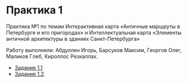 # Практика 1

Практика №1 по темам Интерактивная карта «Античные маршруты в Петербурге и его пригородах» и Интеллектуальная карта «Элементы античной архитектуры в зданиях Санкт-Петербурга»
 
Работу выполняли: Абдуллин Игорь, Барсуков Максим, Георгов Олег, Маликов Глеб, Кироллос Резкаллах.
 
- [Задание 1.1](https://www.google.com/maps/d/viewer?mid=1Cf1yBgvT-3F7kUs52KqsaK6q-CoNipI&ll=59.83053767045971%2C30.333011499999987&z=10)
- [Задание 1.2](https://github.com/maxbarsukov/itmo/blob/master/%D0%B8%D1%81%D1%82%D0%BE%D1%80%D0%B8%D1%8F/%D0%BF%D1%80%D0%B0%D0%BA%D1%82%D0%B8%D0%BA%D0%B0/%D0%9F%D1%80%D0%B0%D0%BA%D1%82%D0%B8%D0%BA%D0%B0%201/%D0%98%D0%97%D0%A0%D0%9A-1.2-22-%D0%9E.%20%D0%9F%D1%80%D0%B0%D0%BA%D1%82%D0%B8%D0%BA%D0%B0%20%E2%84%961.2.%20%D0%90%D0%B1%D0%B4%D1%83%D0%BB%D0%BB%D0%B8%D0%BD%2C%20%D0%91%D0%B0%D1%80%D1%81%D1%83%D0%BA%D0%BE%D0%B2%2C%20%D0%93%D0%B5%D0%BE%D1%80%D0%B3%D0%BE%D0%B2%2C%20%D0%9C%D0%B0%D0%BB%D0%B8%D0%BA%D0%BE%D0%B2%2C%20%D0%A0%D0%B5%D0%B7%D0%BA%D0%B0%D0%BB%D0%BB%D0%B0%D1%85%20%D0%9A%D0%B8%D1%80%D0%BE%D0%BB%D0%BB%D0%BE%D1%81%20.pdf)
